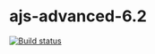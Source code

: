 # ajs-advanced-6.2
[![Build status](https://ci.appveyor.com/api/projects/status/0j4ussaqsyu5qte0?svg=true)](https://ci.appveyor.com/project/mishagukasyan/ajs-advanced-6-2)
